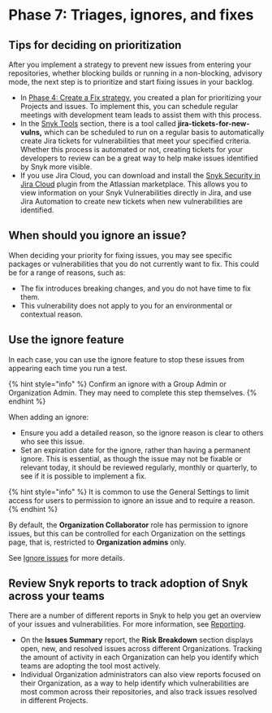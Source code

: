 # Phase 7: Triages, ignores, and fixes

## Tips for deciding on prioritization

After you implement a strategy to prevent new issues from entering your repositories, whether blocking builds or running in a non-blocking, advisory mode, the next step is to prioritize and start fixing issues in your backlog.

* In [Phase 4: Create a Fix strategy](phase-4-create-a-fix-strategy.md), you created a plan for prioritizing your Projects and issues. To implement this, you can schedule regular meetings with development team leads to assist them with this process.&#x20;
* In the [Snyk Tools](../../snyk-api/snyk-tools/) section, there is a tool called **jira-tickets-for-new-vulns,** which can be scheduled to run on a regular basis to automatically create Jira tickets for vulnerabilities that meet your specified criteria. Whether this process is automated or not, creating tickets for your developers to review can be a great way to help make issues identified by Snyk more visible.
* If you use Jira Cloud, you can download and install the [Snyk Security in Jira Cloud](https://marketplace.atlassian.com/apps/1230482/snyk-security-in-jira-cloud) plugin from the Atlassian marketplace. This allows you to view information on your Snyk Vulnerabilities directly in Jira, and use Jira Automation to create new tickets when new vulnerabilities are identified.

## When should you ignore an issue?

When deciding your priority for fixing issues, you may see specific packages or vulnerabilities that you do not currently want to fix. This could be for a range of reasons, such as:

* The fix introduces breaking changes, and you do not have time to fix them.
* This vulnerability does not apply to you for an environmental or contextual reason.

## Use the ignore feature

In each case, you can use the ignore feature to stop these issues from appearing each time you run a test.&#x20;

{% hint style="info" %}
Confirm an ignore with a Group Admin or Organization Admin. They may need to complete this step themselves.&#x20;
{% endhint %}

When adding an ignore:

* Ensure you add a detailed reason, so the ignore reason is clear to others who see this issue.
* Set an expiration date for the ignore, rather than having a permanent ignore. This is essential, as though the issue may not be fixable or relevant today, it should be reviewed regularly, monthly or quarterly, to see if it is possible to implement a fix.

{% hint style="info" %}
It is common to use the General Settings to limit access for users to permission to ignore an issue and to require a reason.
{% endhint %}

By default, the **Organization Collaborator** role has permission to ignore issues, but this can be controlled for each Organization on the settings page, that is, restricted to **Organization admins** only.&#x20;

See [Ignore issues](../../manage-risk/prioritize-your-issues/ignore-issues/) for more details.

## Review Snyk reports to track adoption of Snyk across your teams

There are a number of different reports in Snyk to help you get an overview of your issues and vulnerabilities. For more information, see [Reporting](../../manage-issues/reporting/).

* On the **Issues Summary** report, the **Risk Breakdown** section displays open, new, and resolved issues across different Organizations. Tracking the amount of activity in each Organization can help you identify which teams are adopting the tool most actively.
* Individual Organization administrators can also view reports focused on their Organization, as a way to help identify which vulnerabilities are most common across their repositories, and also track issues resolved in different Projects.
